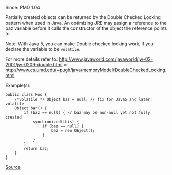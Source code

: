 Since: PMD 1.04

Partially created objects can be returned by the Double Checked Locking pattern when used in Java.
An optimizing JRE may assign a reference to the baz variable before it calls the constructor of the object the
reference points to.

Note: With Java 5, you can make Double checked locking work, if you declare the variable to be `volatile`.

For more details refer to: http://www.javaworld.com/javaworld/jw-02-2001/jw-0209-double.html
or http://www.cs.umd.edu/~pugh/java/memoryModel/DoubleCheckedLocking.html

Example(s):
```
public class Foo {
	/*volatile */ Object baz = null; // fix for Java5 and later: volatile
	Object bar() {
		if (baz == null) { // baz may be non-null yet not fully created
			synchronized(this) {
				if (baz == null) {
					baz = new Object();
        		}
      		}
    	}
		return baz;
	}
}
```

[Source](https://pmd.github.io/pmd-5.5.4/pmd-java/rules/java/basic.html#DoubleCheckedLocking)

